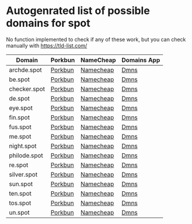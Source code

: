 # Autogenrated list of possible domains for spot

No function implemented to check if any of these work, but you can check manually with https://tld-list.com/

| Domain | Porkbun | NameCheap | Domains App |
|---|---|---|---|
| archde.spot | [Porkbun](https://porkbun.com/checkout/search?prb=e814663da1&tlds=&idnLanguage=&search=search&q=archde.spot) | [Namecheap](https://www.namecheap.com/domains/registration/results/?domain=archde.spot) | [Dmns](https://dmns.app/domains?q=archde.spot) |
| be.spot | [Porkbun](https://porkbun.com/checkout/search?prb=e814663da1&tlds=&idnLanguage=&search=search&q=be.spot) | [Namecheap](https://www.namecheap.com/domains/registration/results/?domain=be.spot) | [Dmns](https://dmns.app/domains?q=be.spot) |
| checker.spot | [Porkbun](https://porkbun.com/checkout/search?prb=e814663da1&tlds=&idnLanguage=&search=search&q=checker.spot) | [Namecheap](https://www.namecheap.com/domains/registration/results/?domain=checker.spot) | [Dmns](https://dmns.app/domains?q=checker.spot) |
| de.spot | [Porkbun](https://porkbun.com/checkout/search?prb=e814663da1&tlds=&idnLanguage=&search=search&q=de.spot) | [Namecheap](https://www.namecheap.com/domains/registration/results/?domain=de.spot) | [Dmns](https://dmns.app/domains?q=de.spot) |
| eye.spot | [Porkbun](https://porkbun.com/checkout/search?prb=e814663da1&tlds=&idnLanguage=&search=search&q=eye.spot) | [Namecheap](https://www.namecheap.com/domains/registration/results/?domain=eye.spot) | [Dmns](https://dmns.app/domains?q=eye.spot) |
| fin.spot | [Porkbun](https://porkbun.com/checkout/search?prb=e814663da1&tlds=&idnLanguage=&search=search&q=fin.spot) | [Namecheap](https://www.namecheap.com/domains/registration/results/?domain=fin.spot) | [Dmns](https://dmns.app/domains?q=fin.spot) |
| fus.spot | [Porkbun](https://porkbun.com/checkout/search?prb=e814663da1&tlds=&idnLanguage=&search=search&q=fus.spot) | [Namecheap](https://www.namecheap.com/domains/registration/results/?domain=fus.spot) | [Dmns](https://dmns.app/domains?q=fus.spot) |
| me.spot | [Porkbun](https://porkbun.com/checkout/search?prb=e814663da1&tlds=&idnLanguage=&search=search&q=me.spot) | [Namecheap](https://www.namecheap.com/domains/registration/results/?domain=me.spot) | [Dmns](https://dmns.app/domains?q=me.spot) |
| night.spot | [Porkbun](https://porkbun.com/checkout/search?prb=e814663da1&tlds=&idnLanguage=&search=search&q=night.spot) | [Namecheap](https://www.namecheap.com/domains/registration/results/?domain=night.spot) | [Dmns](https://dmns.app/domains?q=night.spot) |
| philode.spot | [Porkbun](https://porkbun.com/checkout/search?prb=e814663da1&tlds=&idnLanguage=&search=search&q=philode.spot) | [Namecheap](https://www.namecheap.com/domains/registration/results/?domain=philode.spot) | [Dmns](https://dmns.app/domains?q=philode.spot) |
| re.spot | [Porkbun](https://porkbun.com/checkout/search?prb=e814663da1&tlds=&idnLanguage=&search=search&q=re.spot) | [Namecheap](https://www.namecheap.com/domains/registration/results/?domain=re.spot) | [Dmns](https://dmns.app/domains?q=re.spot) |
| silver.spot | [Porkbun](https://porkbun.com/checkout/search?prb=e814663da1&tlds=&idnLanguage=&search=search&q=silver.spot) | [Namecheap](https://www.namecheap.com/domains/registration/results/?domain=silver.spot) | [Dmns](https://dmns.app/domains?q=silver.spot) |
| sun.spot | [Porkbun](https://porkbun.com/checkout/search?prb=e814663da1&tlds=&idnLanguage=&search=search&q=sun.spot) | [Namecheap](https://www.namecheap.com/domains/registration/results/?domain=sun.spot) | [Dmns](https://dmns.app/domains?q=sun.spot) |
| ten.spot | [Porkbun](https://porkbun.com/checkout/search?prb=e814663da1&tlds=&idnLanguage=&search=search&q=ten.spot) | [Namecheap](https://www.namecheap.com/domains/registration/results/?domain=ten.spot) | [Dmns](https://dmns.app/domains?q=ten.spot) |
| tos.spot | [Porkbun](https://porkbun.com/checkout/search?prb=e814663da1&tlds=&idnLanguage=&search=search&q=tos.spot) | [Namecheap](https://www.namecheap.com/domains/registration/results/?domain=tos.spot) | [Dmns](https://dmns.app/domains?q=tos.spot) |
| un.spot | [Porkbun](https://porkbun.com/checkout/search?prb=e814663da1&tlds=&idnLanguage=&search=search&q=un.spot) | [Namecheap](https://www.namecheap.com/domains/registration/results/?domain=un.spot) | [Dmns](https://dmns.app/domains?q=un.spot) |
